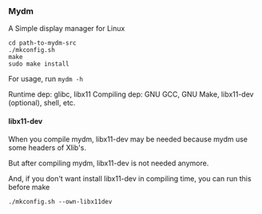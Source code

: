 ### Mydm

A Simple display manager for Linux

```
cd path-to-mydm-src
./mkconfig.sh
make
sudo make install
```

For usage, run `mydm -h`

Runtime dep: glibc, libx11
Compiling dep: GNU GCC, GNU Make, libx11-dev (optional), shell, etc.

#### libx11-dev

When you compile mydm, libx11-dev may be needed because mydm use some headers of Xlib's.

But after compiling mydm, libx11-dev is not needed anymore.

And, if you don't want install libx11-dev in compiling time, you can run this before make

```
./mkconfig.sh --own-libx11dev
```

